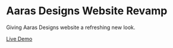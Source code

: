 # Aaras Designs Website Revamp
Giving Aaras Designs website a refreshing new look.  

[Live Demo]()
